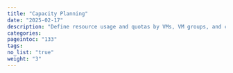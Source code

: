 ```yaml
---
title: "Capacity Planning"
date: "2025-02-17"
description: "Define resource usage and quotas by VMs, VM groups, and cloud users"
categories:
pageintoc: "133"
tags:
no_list: "true"
weight: "3"
---
```


<!--# Capacity Planning -->
